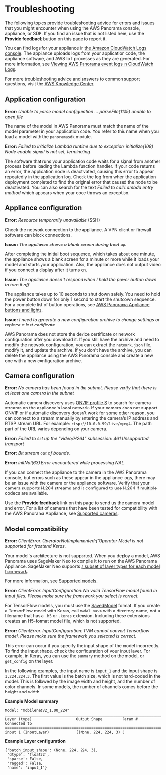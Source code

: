 # Troubleshooting<a name="panorama-troubleshooting"></a>

The following topics provide troubleshooting advice for errors and issues that you might encounter when using the AWS Panorama console, appliance, or SDK\. If you find an issue that is not listed here, use the **Provide feedback** button on this page to report it\.

You can find logs for your appliance in [the Amazon CloudWatch Logs console](https://console.aws.amazon.com/cloudwatch/home#logsV2:log-groups)\. The appliance uploads logs from your application code, the appliance software, and AWS IoT processes as they are generated\. For more information, see [Viewing AWS Panorama event logs in CloudWatch Logs](monitoring-logging.md)\.

For more troubleshooting advice and answers to common support questions, visit the [AWS Knowledge Center](https://aws.amazon.com/premiumsupport/knowledge-center/)\.

## Application configuration<a name="troubleshooting-application"></a>

**Error:** *Unable to parse model configuration \.\.\. parseFile\(1145\) unable to open file*

The name of the model in AWS Panorama must match the name of the model parameter in your application code\. You refer to this name when you load a model with the `panoramasdk` module\.

**Error:** *Failed to initialize Lambda runtime due to exception: initialize\(108\) Node enable signal is not set, terminating*

The software that runs your application code waits for a signal from another process before loading the Lambda function handler\. If your code returns an error, the application node is deactivated, causing this error to appear repeatedly in the application log\. Check the log from when the application deployment completed to find the original error that caused the node to be deactivated\. You can also search for the text *Failed to call Lambda entry method* which appears when your code throws an exception\.

## Appliance configuration<a name="troubleshooting-appliance"></a>

**Error:** *Resource temporarily unavailable* \(SSH\)

Check the network connection to the appliance\. A VPN client or firewall software can block connections\.

**Issue:** *The appliance shows a blank screen during boot up\.*

After completing the initial boot sequence, which takes about one minute, the appliance shows a blank screen for a minute or more while it loads your model and starts your application\. Also, the appliance does not output video if you connect a display after it turns on\.

**Issue:** *The appliance doesn't respond when I hold the power button down to turn it off\.*

The appliance takes up to 10 seconds to shut down safely\. You need to hold the power button down for only 1 second to start the shutdown sequence\. For a complete list of button operations, see [AWS Panorama Appliance buttons and lights](appliance-buttons.md)\.

**Issue:** *I need to generate a new configuration archive to change settings or replace a lost certificate\.*

AWS Panorama does not store the device certificate or network configuration after you download it\. If you still have the archive and need to modify the network configuration, you can extract the `network.json` file, modify it, and update the archive\. If you don't have the archive, you can delete the appliance using the AWS Panorama console and create a new one with a new configuration archive\.

## Camera configuration<a name="troubleshooting-camera"></a>

**Error:** *No camera has been found in the subnet\. Please verify that there is at least one camera in the subnet*

Automatic camera discovery uses [ONVIF profile S](https://www.onvif.org/conformant-products/) to search for camera streams on the appliance's local network\. If your camera does not support ONVIF or if automatic discovery doesn't work for some other reason, you can connect to a stream manually by entering the camera's IP address and RTSP stream URL\. For example: `rtsp://10.0.0.99/live/mpeg4`\. The path part of the URL varies depending on your camera\.

**Error:** *Failed to set up the "video/H264" subsession: 461 Unsupported transport*

**Error:** *Bit stream out of bounds\.*

**Error:** *initNal\(63\) Error encountered while processing NAL\.*

If you can connect the appliance to the camera in the AWS Panorama console, but errors such as these appear in the appliance logs, there may be an issue with the camera or the appliance software\. Verify that your camera supports H\.264 streams and is configured to use H\.264 if multiple codecs are available\.

Use the **Provide feedback** link on this page to send us the camera model and error\. For a list of cameras that have been tested for compatibility with the AWS Panorama Appliance, see [Supported cameras](gettingstarted-compatibility.md#gettingstarted-compatibility-cameras)\.

## Model compatibility<a name="troubleshooting-model"></a>

**Error:** *ClientError: OperatorNotImplemented:\('Operator *Model* is not supported for frontend *Keras*\.*

Your model's architecture is not supported\. When you deploy a model, AWS Panorama uses SageMaker Neo to compile it to run on the AWS Panorama Appliance\. SageMaker Neo supports [a subset of layer types for each model framework](https://aws.amazon.com/releasenotes/sagemaker-neo-supported-frameworks-and-operators/)\.

For more information, see [Supported models](gettingstarted-compatibility.md#gettingstarted-compatibility-models)\.

**Error:** *ClientError: InputConfiguration: No valid TensorFlow model found in input files\. Please make sure the framework you select is correct\.*

For TensorFlow models, you must use the [SavedModel](https://www.tensorflow.org/guide/saved_model) format\. If you create a TensorFlow model with Keras, call `model.save` with a directory name, not a filename that has a `.h5` or `.keras` extension\. Including these extensions creates an H5\-format model file, which is not supported\.

**Error:** *ClientError: InputConfiguration: TVM cannot convert Tensorflow model\. Please make sure the framework you selected is correct\.*

This error can occur if you specify the input shape of the model incorrectly\. To find the input shape, check the configuration of your input layer\. For example, in Keras, you can use the `summary` method on the model, or `get_config` on the layer\.

In the following examples, the input name is `input_1` and the input shape is `1,224,224,3`\. The first value is the batch size, which is not hard\-coded in the model\. This is followed by the image width and height, and the number of color channels\. In some models, the number of channels comes before the height and width\.

**Example Model summary**  

```
Model: "mobilenetv2_1.00_224"
__________________________________________________________________________________________________
Layer (type)                    Output Shape         Param #     Connected to                     
==================================================================================================
input_1 (InputLayer)            [(None, 224, 224, 3) 0
```

**Example Layer configuration**  

```
{'batch_input_shape': (None, 224, 224, 3),
 'dtype': 'float32',
 'sparse': False,
 'ragged': False,
 'name': 'input_1'}
```